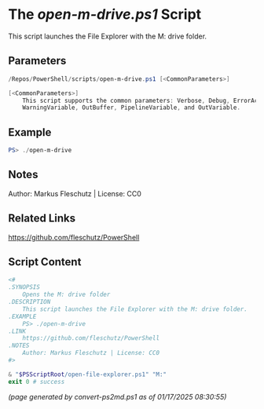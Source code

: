 The *open-m-drive.ps1* Script
===========================

This script launches the File Explorer with the M: drive folder.

Parameters
----------
```powershell
/Repos/PowerShell/scripts/open-m-drive.ps1 [<CommonParameters>]

[<CommonParameters>]
    This script supports the common parameters: Verbose, Debug, ErrorAction, ErrorVariable, WarningAction, 
    WarningVariable, OutBuffer, PipelineVariable, and OutVariable.
```

Example
-------
```powershell
PS> ./open-m-drive

```

Notes
-----
Author: Markus Fleschutz | License: CC0

Related Links
-------------
https://github.com/fleschutz/PowerShell

Script Content
--------------
```powershell
<#
.SYNOPSIS
	Opens the M: drive folder
.DESCRIPTION
	This script launches the File Explorer with the M: drive folder.
.EXAMPLE
	PS> ./open-m-drive
.LINK
	https://github.com/fleschutz/PowerShell
.NOTES
	Author: Markus Fleschutz | License: CC0
#>

& "$PSScriptRoot/open-file-explorer.ps1" "M:"
exit 0 # success
```

*(page generated by convert-ps2md.ps1 as of 01/17/2025 08:30:55)*
